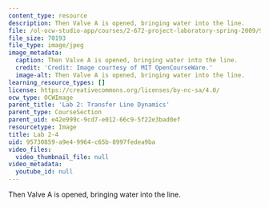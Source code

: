 ```yaml
---
content_type: resource
description: Then Valve A is opened, bringing water into the line.
file: /ol-ocw-studio-app/courses/2-672-project-laboratory-spring-2009/95730859a9e49964c65b8997fedea9ba_lab2-4.jpg
file_size: 70193
file_type: image/jpeg
image_metadata:
  caption: Then Valve A is opened, bringing water into the line.
  credit: 'Credit: Image courtesy of MIT OpenCourseWare.'
  image-alt: Then Valve A is opened, bringing water into the line.
learning_resource_types: []
license: https://creativecommons.org/licenses/by-nc-sa/4.0/
ocw_type: OCWImage
parent_title: 'Lab 2: Transfer Line Dynamics'
parent_type: CourseSection
parent_uid: e42e999c-9cd7-e012-66c9-5f22e3bad0ef
resourcetype: Image
title: Lab 2-4
uid: 95730859-a9e4-9964-c65b-8997fedea9ba
video_files:
  video_thumbnail_file: null
video_metadata:
  youtube_id: null
---
```

Then Valve A is opened, bringing water into the line.